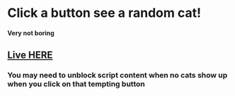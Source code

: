 # Click a button see a random cat!

#### Very not boring

## [Live HERE](https://random-cat-69.firebaseapp.com)

### You may need to unblock script content when no cats show up when you click on that tempting button

